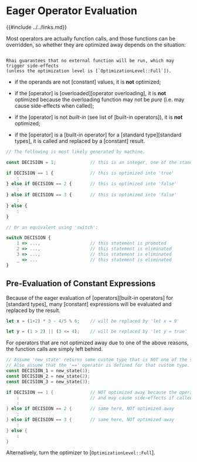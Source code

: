 Eager Operator Evaluation
=========================

{{#include ../../links.md}}

Most operators are actually function calls, and those functions can be overridden, so whether they
are optimized away depends on the situation:

```admonish info.side.wide "No external functions"

Rhai guarantees that no external function will be run, which may trigger side-effects
(unless the optimization level is [`OptimizationLevel::Full`]).
```

* if the operands are not [constant] values, it is **not** optimized;

* if the [operator] is [overloaded][operator overloading], it is **not** optimized because the
  overloading function may not be _pure_ (i.e. may cause side-effects when called);

* if the [operator] is not _built-in_ (see list of [built-in operators]), it is **not** optimized;

* if the [operator] is a [built-in operator] for a [standard type][standard types], it is called and
  replaced by a [constant] result.

```js
// The following is most likely generated by machine.

const DECISION = 1;             // this is an integer, one of the standard types

if DECISION == 1 {              // this is optimized into 'true'
    :
} else if DECISION == 2 {       // this is optimized into 'false'
    :
} else if DECISION == 3 {       // this is optimized into 'false'
    :
} else {
    :
}

// Or an equivalent using 'switch':

switch DECISION {
    1 => ...,                   // this statement is promoted
    2 => ...,                   // this statement is eliminated
    3 => ...,                   // this statement is eliminated
    _ => ...                    // this statement is eliminated
}
```


Pre-Evaluation of Constant Expressions
-------------------------------------

Because of the eager evaluation of [operators][built-in operators] for [standard types], many
[constant] expressions will be evaluated and replaced by the result.

```rust
let x = (1+2) * 3 - 4/5 % 6;    // will be replaced by 'let x = 9'

let y = (1 > 2) || (3 <= 4);    // will be replaced by 'let y = true'
```

For operators that are not optimized away due to one of the above reasons, the function calls are
simply left behind.

```rust
// Assume 'new_state' returns some custom type that is NOT one of the standard types.
// Also assume that the '==' operator is defined for that custom type.
const DECISION_1 = new_state(1);
const DECISION_2 = new_state(2);
const DECISION_3 = new_state(3);

if DECISION == 1 {              // NOT optimized away because the operator is not built-in
    :                           // and may cause side-effects if called!
    :
} else if DECISION == 2 {       // same here, NOT optimized away
    :
} else if DECISION == 3 {       // same here, NOT optimized away
    :
} else {
    :
}
```

Alternatively, turn the optimizer to [`OptimizationLevel::Full`].
